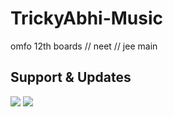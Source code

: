 # TrickyAbhi-Music
omfo 12th boards // neet // jee main
## Support & Updates 
<a href="https://t.me/TrickyAbhii_Op"><img src="https://img.shields.io/badge/Join-Group%30Support-blue.svg?style=for-the-badge&logo=Telegram"></a> <a href="https://t.me/Techno_Trickop"><img src="https://img.shields.io/badge/Join-Updates%30Channel-blue.svg?style=for-the-badge&logo=Telegram"></a>
